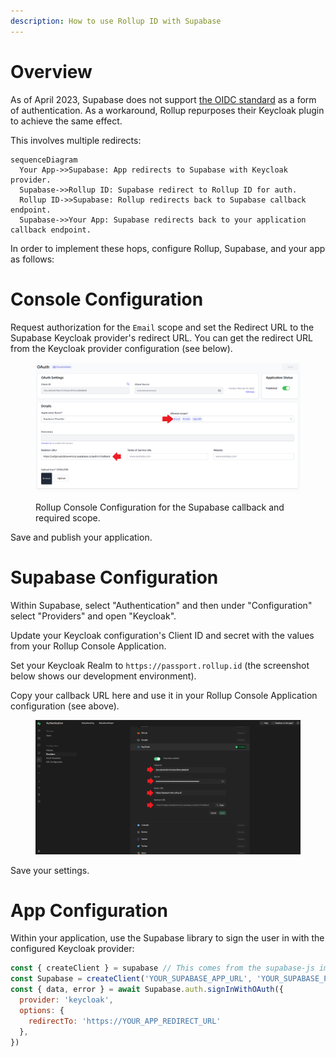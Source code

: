 ```yaml
---
description: How to use Rollup ID with Supabase
---
```


# Overview

As of April 2023, Supabase does not support [the OIDC standard](https://openid.net/developers/specs/) as a form of authentication. As a workaround, Rollup repurposes their Keycloak plugin to achieve the same effect.

This involves multiple redirects:

```mermaid
sequenceDiagram
  Your App->>Supabase: App redirects to Supabase with Keycloak provider.
  Supabase->>Rollup ID: Supabase redirect to Rollup ID for auth.
  Rollup ID->>Supabase: Rollup redirects back to Supabase callback endpoint.
  Supabase->>Your App: Supabase redirects back to your application callback endpoint.
```

In order to implement these hops, configure Rollup, Supabase, and your app as follows:

# Console Configuration

Request authorization for the `Email` scope and set the Redirect URL to the Supabase Keycloak provider's redirect URL. You can get the redirect URL from the Keycloak provider configuration (see below).

<figure><img src="../img/console-app-0xauth-supabase.png" alt="Set the redirect URL in Console to the Supabase callback URL and request the email scope."><figcaption><p>Rollup Console Configuration for the Supabase callback and required scope.</p></figcaption></figure>

Save and publish your application.

# Supabase Configuration

Within Supabase, select "Authentication" and then under "Configuration" select "Providers" and open "Keycloak".

Update your Keycloak configuration's Client ID and secret with the values from your Rollup Console Application.

Set your Keycloak Realm to `https://passport.rollup.id` (the screenshot below shows our development environment).

Copy your callback URL here and use it in your Rollup Console Application configuration (see above).

<figure><img src="../img/supabase-keycloak-config.png" alt=""><figcaption><p></p></figcaption></figure>

Save your settings.

# App Configuration

Within your application, use the Supabase library to sign the user in with the configured Keycloak provider:

```javascript
const { createClient } = supabase // This comes from the supabase-js import or script tag load.
const Supabase = createClient('YOUR_SUPABASE_APP_URL', 'YOUR_SUPABASE_PUBLIC_API_KEY')
const { data, error } = await Supabase.auth.signInWithOAuth({
  provider: 'keycloak',
  options: {
    redirectTo: 'https://YOUR_APP_REDIRECT_URL'
  },
})
```
